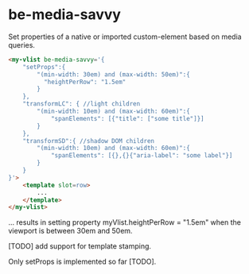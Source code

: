# be-media-savvy

Set properties of a native or imported custom-element based on media queries.

```html
<my-vlist be-media-savvy='{
    "setProps":{
        "(min-width: 30em) and (max-width: 50em)":{
          "heightPerRow": "1.5em"
        }
    },
    "transformLC": { //light children
        "(min-width: 10em) and (max-width: 60em)":{
            "spanElements": [{"title": ["some title"]}]
        }
    },
    "transformSD":{ //shadow DOM children
        "(min-width: 10em) and (max-width: 60em)":{
            "spanElements": [{},{}{"aria-label": "some label"}]
        }
    }
}'>
    <template slot=row>
        ...
    </template>
</my-vlist>
```

... results in setting property myVlist.heightPerRow = "1.5em" when the viewport is between 30em and 50em.

[TODO]  add support for template stamping.

Only setProps is implemented so far [TODO].